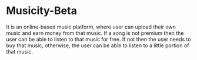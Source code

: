 # Musicity-Beta
It is an online-based music platform, where user can upload their own music and earn money from that music. If a song is not premium then the user can be able to listen to that music for free. If not then the user needs to buy that music, otherwise, the user can be able to listen to a little portion of that music.
